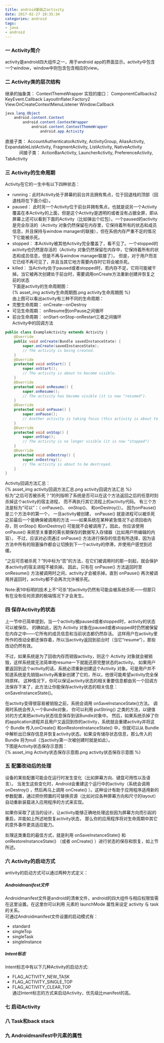 ```yaml
---
title: android基础之activity
date: 2017-02-27 10:35:34
categories: android
tags:
- java
- android
---
```


### 一 Activity简介   
activity是android四大组件之一，用于android app的界面显示。activity中包含一个window，window中则包含包含相应的view。

### 二 Activity类的层次结构    
继承的抽象类： ContextThemeWrapper
实现的接口： ComponentCallbacks2 KeyEvent.Callback LayoutInflater.Factory2 View.OnCreateContextMenuListener Window.Callback      

```java   
java.lang.Object   
	android.content.Context
		android.content.ContextWrapper
			android.content.ContextThemeWrapper
				android.app.Activity
```

直接子类： AccountAuthenticatorActivity, ActivityGroup, AliasActivity, ExpandableListActivity, FragmentActivity, ListActivity, NativeActivity 　　　
间接子类： ActionBarActivity, LauncherActivity, PreferenceActivity, TabActivity 　　　

### 三 Activity的生命周期   　
Activity在它的一生中有以下四种状态：  
- running：此时Activity处于屏幕的前台并且拥有焦点，位于回退栈的顶部（回退栈将在下面介绍）。   
- paused： 此时另一个Activity位于前台并拥有焦点，也就是说另一个Activity覆盖在本Activity的上面，但是这个Activity是透明的或者没有占据全屏，即从屏幕上还可以看到下面的Activity（比如弹出个红包）。一个paused的activity是完全存活的（Activity 对象仍然保留在内存里，它保持着所有的状态和成员信息，并且保持与window manager的联接），但在系统内存严重不足的情况下它能被杀死。    
- stopped： 本Activity被其他Activity完全覆盖了，看不见了。一个stopped的activity也仍然是存活的（Activity 对象仍然保留在内存中，它保持着所有的状态和成员信息，但是不再与window manager联接了）。 但是，对于用户而言它已经不再可见了，并且当其它地方需要内存时它将会被杀死。    
- killed： 当Activity处于paused或者stopped时，若内存不足，它将可能被干掉。当它被再次创建处于前台时，需要调用onCreate方法重新创建并恢复之前的状态    
下面是activity的生命周期图：      
{% asset_img activity生命周期图.png activity生命周期图 %}       
由上图可以看出activity有三种不同的生命周期：　　
- 完整生命周期： onCreate--onDestroy    
- 可见生命周期： onResume到onPause之间循环    
- 前台生命周期： onStart-onStop-onRestart三者之间循环    
Activity中的回调方法    

```java
public class ExampleActivity extends Activity {
    @Override
    public void onCreate(Bundle savedInstanceState) {
        super.onCreate(savedInstanceState);
        // The activity is being created.
    }
    @Override
    protected void onStart() {
        super.onStart();
        // The activity is about to become visible.
    }
    @Override
    protected void onResume() {
        super.onResume();
        // The activity has become visible (it is now "resumed").
    }
    @Override
    protected void onPause() {
        super.onPause();
        // Another activity is taking focus (this activity is about to be "paused").
    }
    @Override
    protected void onStop() {
        super.onStop();
        // The activity is no longer visible (it is now "stopped")
    }
    @Override
    protected void onDestroy() {
        super.onDestroy();
        // The activity is about to be destroyed.
    }
}
```
 
Activity回调方法汇总：       
{% asset_img activity回调方法汇总.png activity回调方法汇总 %}       
标为“之后可否被杀死？”的列指明了系统是否可以在这个方法返回之后的任意时刻杀掉这个activity的宿主进程， 而不再执行其它流程上的activity代码。 有三个方法是标为“可以”：（ onPause()、 onStop()、 和onDestroy()）。 因为onPause()是三个方法中的第一个， 一旦activity被创建， onPause() 就是进程可以被杀死之前最后一个能确保被调用的方法 ——如果系统在某种紧急情况下必须回收内存，则 onStop() 和onDestroy() 可能就不会被调用了。因此，你应该使用 onPause() 来把至关重要的需长期保存的数据写入存储器（比如用户所编辑的内容）。 不过，应该对必须通过 onPause() 方法进行保存的信息有所选择，因为该方法中所有的阻塞操作都会让切换到下一个activity的停滞，并使用户感觉到迟缓。

“之后可否被杀死？”列中标为“否”的方法，在它们被调用时的那一刻起，就会保护本activity的宿主进程不被杀掉。 因此，只有在 onPause() 方法返回时至 onResume() 方法被调用时之间，activity才会被杀掉。直到 onPause() 再次被调用并返回时，activity都不会再次允许被杀死。

Note:表1中标明的技术上不“可杀”的activity仍然有可能会被系统杀死——但那只有在没有任何资源的极端情况下才会发生。     

### 四 保存Activity的状态    
上一节中已简单提到，当一个activity被paused或者stopped时，activity的状态可以被保存。 的确如此，因为 Activity 对象在paused或者stopped时仍然被保留在内存之中——它所有的成员信息和当前状态都仍然存活。 这样用户在activity里所作的改动全都还保存着，所以当activity返回到前台时（当它“resume“），那些改动仍然有效。

不过，如果系统是为了回收内存而销毁activity，则这个 Activity 对象就会被销毁，这样系统就无法简单地resume一下就能还原完整状态的activity。 如果用户要返回到这个activity的话，系统必须重新创建这个Activity 对象。可是用户并不知道系统是先销毁activity再重新创建了它的，所以，他很可能希望activity完全保持原样。 这种情况下，你可以保证activity状态的相关重要信息都由另一个回调方法保存下来了，此方法让你能保存activity状态的相关信息： onSaveInstanceState()。

在activity变得很容易被销毁之前，系统会调用 onSaveInstanceState()方法。 调用时系统会传入一个Bundle对象， 你可以利用 putString() 之类的方法，以键值对的方式来把activity状态信息保存到该Bundle对象中。 然后，如果系统杀掉了你的application进程并且用户又返回到你的activity，系统就会重建activity并将这个 Bundle 传入onCreate() 和onRestoreInstanceState() 中，你就可以从 Bundle 中解析出已保存信息并恢复activity状态。如果没有储存状态信息，那么传入的 Bundle 将为null（当activity第一次被创建时就是如此）。     
下图是Activity状态保存示意图：      
{% asset_img Activity状态保存示意图.png activity状态保存示意图 %}  
### 五 配置改动后的处理   
设备的某些配置可能会在运行时发生变化（比如屏幕方向、键盘可用性以及语言）。 当发生这些变化时，Android会重建这个运行中的activity（系统会调用 onDestroy() ，然后再马上调用 onCreate() ）。这种设计有助于应用程序适用新的参数配置，通过把你预置的可替换资源（比如对应各种屏幕方向和尺寸的layout）自动重新装载进入应用程序的方式来实现。

如果你采取了适当的设计，让activity能够正确地处理这些因为屏幕方向而引起的重启，并能如上所述地恢复activity状态， 那么你的应用程序将对生命周期中其它的意外事件更具适应能力。

处理这类重启的最佳方式，就是利用 onSaveInstanceState() 和onRestoreInstanceState() （或者 onCreate() ）进行状态的保存和恢复，如上节所述。   

### 六 Activity的启动方式   
antivity的启动方式可以通过两种方式定义：     
  
##### Androidmanifest文件       
Androidmanifest文件是android的清单文件，android的四大组件与相应权限皆需在这里设置。在这里你可以利用 <activity> 元素的 launchMode 属性来设定 activity 与 task 的关系。       
可通过Androidmanifest文件设置的启动模式有：      
- standard
- singleTop
- singleTask
- singleInstance     
  
##### Intent标志     
Intent标志中有以下几种Activity的启动方式:       
- FLAG_ACTIVITY_NEW_TASK
- FLAG_ACTIVITY_SINGLE_TOP
- FLAG_ACTIVITY_CLEAR_TOP       
通过Intent标志的方式来启动Activity，优先级比manifest的高。    

### 七 启动Activity  

### 八 Task和back stack  

### 九 Androidmanifest中<Activity>元素的属性   

